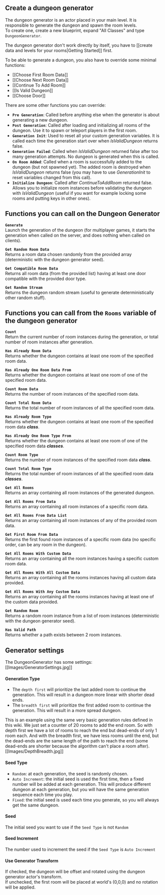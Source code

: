 ## Create a dungeon generator

The dungeon generator is an actor placed in your main level. It is responsible to generate the dungeon and spawn the room levels.\
To create one, create a new blueprint, expand "All Classes" and type `DungeonGenerator`.

The dungeon generator don't work directly by itself, you have to [[create data and levels for your rooms|Getting Started]] first.

To be able to generate a dungeon, you also have to override some minimal functions:
- [[Choose First Room Data]]
- [[Choose Next Room Data]]
- [[Continue To Add Room]]
- [[Is Valid Dungeon]]
- [[Choose Door]]

There are some other functions you can override:
- **`Pre Generation`**: Called before anything else when the generator is about generating a new dungeon.
- **`Post Generation`**: Called after loading and initializing all rooms of the dungeon. Use it to spawn or teleport players in the first room.
- **`Generation Init`**: Used to reset all your custom generation variables. It is called each time the generation start over when *IsValidDungeon* returns false.
- **`Generation Failed`**: Called when *IsValidDungeon* returned false after too many generation attempts. No dungeon is generated when this is called.
- **`On Room Added`**: Called when a room is successfully added to the dungeon (but not spawned yet). The added room is destroyed when *IsValidDungeon* returns false (you may have to use *GenerationInit* to reset variables changed from this call).
- **`Initialize Dungeon`**: Called after *ContinueToAddRoom* returned false. Allows you to initialize room instances before validating the dungeon with *IsValidDungeon* (useful if you want for example locking some rooms and putting keys in other ones).

## Functions you can call on the Dungeon Generator

**`Generate`**\
Launch the generation of the dungeon (for multiplayer games, it starts the generation when called on the server, and does nothing when called on clients).

**`Get Random Room Data`**\
Returns a room data chosen randomly from the provided array (deterministic with the dungeon generator seed).

**`Get Compatible Room Data`**\
Returns all room data (from the provided list) having at least one door compatible with the provided door type.

**`Get Random Stream`**\
Returns the dungeon random stream (useful to generate deterministically other random stuff).

## Functions you can call from the `Rooms` variable of the dungeon generator

**`Count`**\
Return the current number of room instances during the generation, or total number of room instances after generation.

**`Has Already Room Data`**\
Returns whether the dungeon contains at least one room of the specified room data.

**`Has Already One Room Data From`**\
Returns whether the dungeon contains at least one room of one of the specified room data.

**`Count Room Data`**\
Returns the number of room instances of the specified room data.

**`Count Total Room Data`**\
Returns the total number of room instances of all the specified room data.

**`Has Already Room Type`**\
Returns whether the dungeon contains at least one room of the specified room data ***class***.

**`Has Already One Room Type From`**\
Returns whether the dungeon contains at least one room of one of the specified room data ***classes***.

**`Count Room Type`**\
Returns the number of room instances of the specified room data ***class***.

**`Count Total Room Type`**\
Returns the total number of room instances of all the specified room data ***classes***.

**`Get All Rooms`**\
Returns an array containing all room instances of the generated dungeon.

**`Get All Rooms From Data`**\
Returns an array containing all room instances of a specific room data.

**`Get All Rooms From Data List`**\
Returns an array containing all room instances of any of the provided room data.

**`Get First Room From Data`**\
Returns the first found room instances of a specific room data (no specific order, can be any room in the dungeon).

**`Get All Rooms With Custom Data`**\
Returns an array containing all the room instances having a specific custom room data.

**`Get All Rooms With All Custom Data`**\
Returns an array containing all the rooms instances having all custom data provided. 

**`Get All Rooms With Any Custom Data`**\
Returns an array containing all the rooms instances having at least one of the custom data provided. 

**`Get Random Room`**\
Returns a random room instance from a list of room instances (deterministic with the dungeon generator seed).

**`Has Valid Path`**\
Returns whether a path exists between 2 room instances.

## Generator settings
The DungeonGenerator has some settings:\
[[Images/GeneratorSettings.jpg]]

#### Generation Type
- The `depth first` will prioritize the last added room to continue the generation. 
This will result in a dungeon more linear with shorter dead ends.
- The `breadth first` will prioritize the first added room to continue the generation. This will result in a more spread dungeon.

This is an example using the same very basic generation rules defined in this wiki. We just set a counter of 20 rooms to add the end room. So with depth first we have a lot of rooms to reach the end but dead-ends of only 1 room each. And with the breadth first, we have less rooms until the end, but the dead-ends are the same length of the path to reach the end (some dead-ends are shorter because the algorithm can't place a room after).\
[[Images/DepthBreadth.jpg]]

#### Seed Type
- `Random`: at each generation, the seed is randomly chosen.
- `Auto Increment`: the initial seed is used the first time, then a fixed number will be added at each generation. This will produce different dungeon at each generation, but you will have the same generation sequence each time you play.
- `Fixed`: the initial seed is used each time you generate, so you will always get the same dungeon.

#### Seed
The initial seed you want to use if the `Seed Type` is not `Random`

#### Seed Increment
The number used to increment the seed if the `Seed Type` is `Auto Increment`

#### Use Generator Transform
If checked, the dungeon will be offset and rotated using the dungeon generator actor's transform.\
If unchecked, the first room will be placed at world's (0,0,0) and no rotation will be applied.
